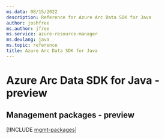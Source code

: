 ```yaml
---
ms.data: 08/15/2022
description: Reference for Azure Arc Data SDK for Java
author: joshfree
ms.author: jfree
ms.service: azure-resource-manager
ms.devlang: java
ms.topic: reference
title: Azure Arc Data SDK for Java
---
```

# Azure Arc Data SDK for Java - preview

## Management packages - preview
[!INCLUDE [mgmt-packages](arc-data-mgmt-index.md)]